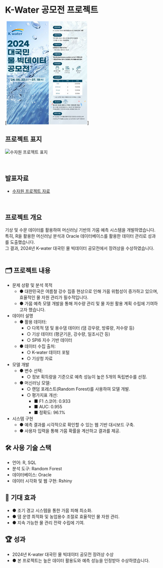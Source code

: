 # K-Water 공모전 프로젝트
[![공모전 표지](물공모전.jpg)]

<div>
  <h2> <strong>프로젝트 표지</strong> </h2>
</div>

![수자원 프로젝트 표지](수자원_표지.png)

<br>

<div>
  <h2><strong>발표자료</strong></h2>
</div>

<ul>
  <li><a href="수자원프로젝트.pdf">수자원 프로젝트 자료</a></li>
</ul>


<br>

<div>
  <h2><strong>프로젝트 개요</strong></h2>
  기상 및 수문 데이터를 활용하여 머신러닝 기반의 가뭄 예측 시스템을 개발하였습니다.<br>
  특히, R을 활용한 머신러닝 분석과 Oracle 데이터베이스를 활용한 데이터 관리로 성과를 도출했습니다.<br>
  그 결과, 2024년 K-water 대국민 물 빅데이터 공모전에서 장려상을 수상하였습니다.
</div>

<br>

<div>
  <h2>🗂 프로젝트 내용</h2>
  <ul>
    <li>문제 상황 및 분석 목적
      <ul>
        <li>● 대한민국은 여름철 강수 집중 현상으로 인해 가뭄 위험성이 증가하고 있으며, 효율적인 물 자원 관리가 필수적입니다.</li>
        <li>● 가뭄 예측 모델 개발을 통해 저수량 관리 및 물 자원 활용 계획 수립에 기여하고자 했습니다.</li>
      </ul>
    </li>
    <li>데이터 설명
      <ul>
        <li>● 활용 데이터:
          <ul>
            <li>○ 다목적 댐 및 용수댐 데이터 (댐 강우량, 방류량, 저수량 등)</li>
            <li>○ 기상 데이터 (평균기온, 강수량, 일조시간 등)</li>
            <li>○ SPI6 지수 기반 데이터</li>
          </ul>
        </li>
        <li>● 데이터 수집 출처:
          <ul>
            <li>○ K-water 데이터 포털</li>
            <li>○ 기상청 자료</li>
          </ul>
        </li>
      </ul>
    </li>
    <li>모델 개발
      <ul>
        <li>● 변수 선택:
          <ul>
            <li>○ 정보 획득량을 기준으로 예측 성능이 높은 5개의 독립변수를 선정.</li>
          </ul>
        </li>
        <li>● 머신러닝 모델:
          <ul>
            <li>○ 랜덤 포레스트(Random Forest)를 사용하여 모델 개발.</li>
            <li>○ 평가지표 개선:
              <ul>
                <li>■ F1 스코어: 0.933</li>
                <li>■ AUC: 0.955</li>
                <li>■ 정확도: 96.1%</li>
              </ul>
            </li>
          </ul>
        </li>
      </ul>
    </li>
    <li>시스템 구현
      <ul>
        <li>● 예측 결과를 시각적으로 확인할 수 있는 웹 기반 대시보드 구축.</li>
        <li>● 사용자 입력을 통해 가뭄 확률을 계산하고 결과를 제공.</li>
      </ul>
    </li>
  </ul>
</div>

<div>
  <h2>🛠 사용 기술 스택</h2>
  <ul>
    <li>언어: R, SQL</li>
    <li>분석 도구: Random Forest</li>
    <li>데이터베이스: Oracle</li>
    <li>데이터 시각화 및 웹 구현: Rshiny</li>
  </ul>
</div>

<div>
  <h2>📜 기대 효과</h2>
  <ul>
    <li>● 조기 경고 시스템을 통한 가뭄 피해 최소화.</li>
    <li>● 댐 운영 최적화 및 농업용수 조절로 효율적인 물 자원 관리.</li>
    <li>● 지속 가능한 물 관리 전략 수립에 기여.</li>
  </ul>
</div>

<div>
  <h2>🏆 성과</h2>
  <ul>
    <li>2024년 K-water 대국민 물 빅데이터 공모전 장려상 수상</li>
    <li>● 본 프로젝트는 높은 데이터 활용도와 예측 성능을 인정받아 수상하였습니다.</li>
  </ul>
</div>

